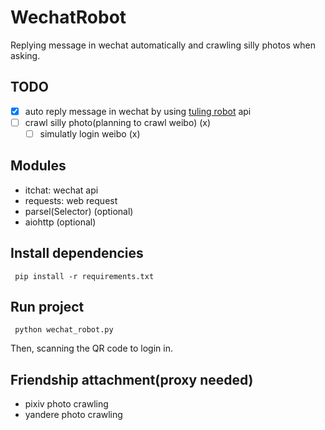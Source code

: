 # WechatRobot
 Replying message in wechat automatically and crawling silly photos when asking.

## TODO
 - [x] auto reply message in wechat by using [tuling robot]('http://www.tuling123.com/') api
 - [ ] crawl silly photo(planning to crawl weibo) (x)
   - [ ] simulatly login weibo (x)

## Modules
 - itchat: wechat api
 - requests: web request
 - parsel(Selector) (optional)
 - aiohttp (optional)

## Install dependencies
```
 pip install -r requirements.txt
```

## Run project 
```
 python wechat_robot.py
```
 Then, scanning the QR code to login in.

## Friendship attachment(proxy needed)
 - pixiv photo crawling 
 - yandere photo crawling 